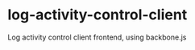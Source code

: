 log-activity-control-client
===========================

Log activity control client frontend, using backbone.js
